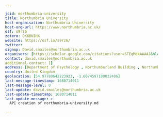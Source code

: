 ```yaml
---

jcid: northumbria-university
title: Northumbria University
host-organisation: Northumbria University
host-org-url: https://www.northumbria.ac.uk/
osf: s9rz6
zotero: QK6BNIHX
website: https://osf.io/s9rz6/
twitter: 
signup: David.smailes@northumbria.ac.uk
organisers: [https://scholar.google.com/citations?user=STEqMdkAAAAJ&hl=en]
contact: david.smailes@northumbria.ac.uk
additional-contact: []
address: [Department of Psychology , Northumberland Building , Northumbria University , Newcastle upon Tyne , NE1 8ST]
country: United Kingdom
geolocation: [54.97780642223923, -1.6074597100032406]
last-message-timestamp: 1680714011
last-message-level: 0
last-update: david.smailes@northumbria.ac.uk
last-update-timestamp: 1680714011
last-update-message: >-
  API creation of northumbria-university.md

---
```




